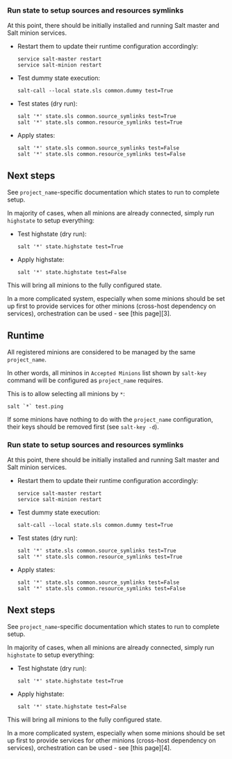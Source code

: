 

### Run state to setup sources and resources symlinks ###

At this point, there should be initially installed and running Salt master
and Salt minion services.

*   Restart them to update their runtime configuration accordingly:

    ```
    service salt-master restart
    service salt-minion restart
    ```

*   Test dummy state execution:

    ```
    salt-call --local state.sls common.dummy test=True
    ```

*   Test states (dry run):

    ```
    salt '*' state.sls common.source_symlinks test=True
    salt '*' state.sls common.resource_symlinks test=True
    ```

*   Apply states:

    ```
    salt '*' state.sls common.source_symlinks test=False
    salt '*' state.sls common.resource_symlinks test=False
    ```

## Next steps ##

See `project_name`-specific documentation which states to run to complete setup.

In majority of cases, when all minions are already connected,
simply run `highstate` to setup everything:

*   Test highstate (dry run):

    ```
    salt '*' state.highstate test=True
    ```

*   Apply highstate:

    ```
    salt '*' state.highstate test=False
    ```

This will bring all minions to the fully configured state.

In a more complicated system, especially when some minions should be
set up first to provide services for other minions (cross-host dependency
on services), orchestration can be used - see [this page][3].

## Runtime ##

All registered minions are considered to be managed by
the same `project_name`.

In other words, all mininos in `Accepted Minions` list shown by `salt-key`
command will be configured as `project_name` requires.

This is to allow selecting all minions by `*`:

```
salt `*` test.ping
```

If some minions have nothing to do with the `project_name` configuration,
their keys should be removed first (see `salt-key -d`).

### Run state to setup sources and resources symlinks ###

At this point, there should be initially installed and running Salt master
and Salt minion services.

*   Restart them to update their runtime configuration accordingly:

    ```
    service salt-master restart
    service salt-minion restart
    ```

*   Test dummy state execution:

    ```
    salt-call --local state.sls common.dummy test=True
    ```

*   Test states (dry run):

    ```
    salt '*' state.sls common.source_symlinks test=True
    salt '*' state.sls common.resource_symlinks test=True
    ```

*   Apply states:

    ```
    salt '*' state.sls common.source_symlinks test=False
    salt '*' state.sls common.resource_symlinks test=False
    ```

## Next steps ##

See `project_name`-specific documentation which states
to run to complete setup.

In majority of cases, when all minions are already connected,
simply run `highstate` to setup everything:

*   Test highstate (dry run):

    ```
    salt '*' state.highstate test=True
    ```

*   Apply highstate:

    ```
    salt '*' state.highstate test=False
    ```

This will bring all minions to the fully configured state.

In a more complicated system, especially when some minions should be
set up first to provide services for other minions (cross-host dependency
on services), orchestration can be used - see [this page][4].

